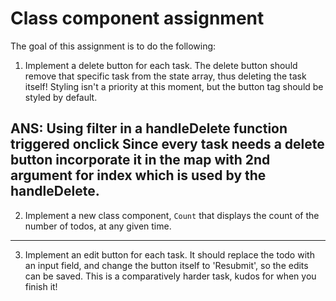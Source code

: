 # Class component assignment

The goal of this assignment is to do the following:

1.  Implement a delete button for each task. The delete button should remove that specific task from the state array, thus deleting the task itself! Styling isn't a priority at this moment, but the button tag should be styled by default.

ANS: Using filter in a handleDelete function triggered onclick
        Since every task needs a delete button incorporate it in the map with 2nd argument for index which is used by the handleDelete.
------------------------------------------------------------------------------

2.  Implement a new class component, `Count` that displays the count of the number of todos, at any given time.


------------------------------------------------------------------------------

3.  Implement an edit button for each task. It should replace the todo with an input field, and change the button itself to 'Resubmit', so the edits can be saved. This is a comparatively harder task, kudos for when you finish it!

